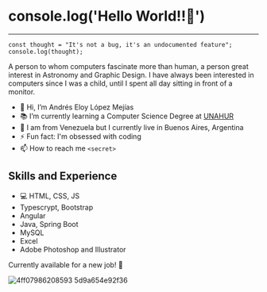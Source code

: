 # console.log('Hello World!!🦖')

---

```
const thought = "It's not a bug, it's an undocumented feature";
console.log(thought);
```

A person to whom computers fascinate more than human, a person great interest in Astronomy and Graphic Design. I have always been interested in computers since I was a child, until I spent all day sitting in front of a monitor.

- 👋 Hi, I’m Andrés Eloy López Mejías
- 📚 I’m currently learning a Computer Science Degree at [UNAHUR](http://www.unahur.edu.ar)	
- 📍 I am from Venezuela but I currently live in Buenos Aires, Argentina
- ⚡ Fun fact: I'm obsessed with coding
- 📫 How to reach me `<secret>`

## Skills and Experience

- 💻 HTML, CSS, JS
- Typescrypt, Bootstrap
- Angular
- Java, Spring Boot
- MySQL
- Excel
- Adobe Photoshop and Illustrator

Currently available for a new job! 💪

![4ff07986208593 5d9a654e92f36](https://user-images.githubusercontent.com/104869259/211172689-cdc0ec5e-b3c8-46c9-990d-903947dec3ef.gif)



 
<!--
**dev-eloy/dev-eloy** is a ✨ _special_ ✨ repository because its `README.md` (this file) appears on your GitHub profile.

Here are some ideas to get you started:

- 🔭 I’m currently working on ...
- 🌱 I’m currently learning ...
- 👯 I’m looking to collaborate on ...
- 🤔 I’m looking for help with ...
- 💬 Ask me about ...
- 📫 How to reach me: ...
- 😄 Pronouns: ...
- ⚡ Fun fact: ...
-->
